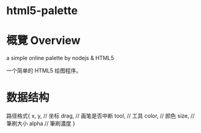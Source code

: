 html5-palette
=============


# 概覽 Overview

a simple online palette by nodejs &amp; HTML5

一个简单的 HTML5 绘图程序。

# 数据结构

路径格式{
    x, y, // 坐标
    drag, // 画笔是否中断
    tool, // 工具
    color, // 颜色
    size, // 筆刷大小
    alpha // 筆刷濃度
}

